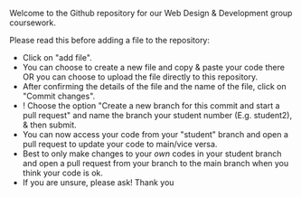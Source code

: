 Welcome to the Github repository for our Web Design & Development group coursework.

Please read this before adding a file to the repository: 
- Click on "add file".
- You can choose to create a new file and copy & paste your code there OR you can choose to upload the file directly to this repository.
- After confirming the details of the file and the name of the file, click on "Commit changes".
- ! Choose the option "Create a new branch for this commit and start a pull request" and name the branch your student number (E.g. student2), & then submit.
- You can now access your code from your "student" branch and open a pull request to update your code to main/vice versa.
- Best to only make changes to your *own* codes in your student branch and open a pull request from your branch to the main branch when you think your code is ok.
- If you are unsure, please ask! Thank you 
